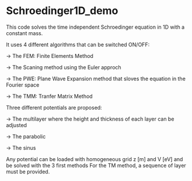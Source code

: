 # Schroedinger1D_demo
This code solves the time independent Schroedinger equation in 1D with a constant mass.

It uses 4 different algorithms that can be switched ON/OFF:

-> The FEM: Finite Elements Method

-> The Scaning method using the Euler approch

-> The PWE: Plane Wave Expansion method that sloves the equation in the Fourier space

-> The TMM: Tranfer Matrix Method

Three different potentials are proposed:

-> The multilayer where the height and thickness of each layer can be adjusted

-> The parabolic

-> The sinus

Any potential can be loaded with homogeneous grid z [m] and V [eV] and be solved with the 3 first methods
For the TM method, a sequence of layer must be provided.

